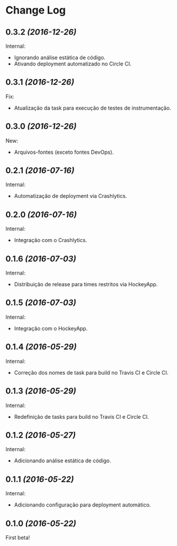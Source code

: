Change Log
==========

0.3.2 *(2016-12-26)*
--------------------

Internal:

 * Ignorando análise estática de código.
 * Ativando deployment automatizado no Circle CI.

0.3.1 *(2016-12-26)*
--------------------

Fix:

 * Atualização da task para execução de testes de instrumentação.

0.3.0 *(2016-12-26)*
--------------------

New:

 * Arquivos-fontes (exceto fontes DevOps).

0.2.1 *(2016-07-16)*
--------------------

Internal:

 * Automatização de deployment via Crashlytics.

0.2.0 *(2016-07-16)*
--------------------

Internal:

 * Integração com o Crashlytics.

0.1.6 *(2016-07-03)*
--------------------

Internal:

 * Distribuição de release para times restritos via HockeyApp.

0.1.5 *(2016-07-03)*
--------------------

Internal:

 * Integração com o HockeyApp.

0.1.4 *(2016-05-29)*
--------------------

Internal:

 * Correção dos nomes de task para build no Travis CI e Circle CI.

0.1.3 *(2016-05-29)*
--------------------

Internal:

 * Redefinição de tasks para build no Travis CI e Circle CI.

0.1.2 *(2016-05-27)*
--------------------

Internal:

 * Adicionando análise estática de código.

0.1.1 *(2016-05-22)*
--------------------

Internal:

 * Adicionando configuração para deployment automático.

0.1.0 *(2016-05-22)*
--------------------

First beta!